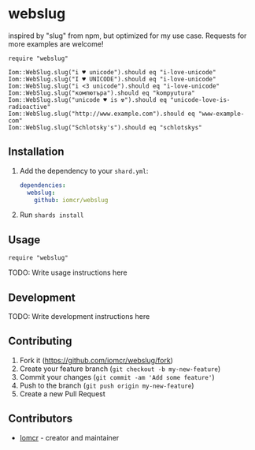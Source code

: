 # webslug

inspired by "slug" from npm, but optimized for my use case. Requests for more examples are welcome!
```
require "webslug"

Iom::WebSlug.slug("i ♥ unicode").should eq "i-love-unicode"
Iom::WebSlug.slug("I ♥ UNICODE").should eq "i-love-unicode"
Iom::WebSlug.slug("i <3 unicode").should eq "i-love-unicode"
Iom::WebSlug.slug("компютъра").should eq "kompyutura"
Iom::WebSlug.slug("unicode ♥ is ☢").should eq "unicode-love-is-radioactive"
Iom::WebSlug.slug("http://www.example.com").should eq "www-example-com"
Iom::WebSlug.slug("Schlotsky's").should eq "schlotskys"
```
## Installation

1. Add the dependency to your `shard.yml`:

   ```yaml
   dependencies:
     webslug:
       github: iomcr/webslug
   ```

2. Run `shards install`

## Usage

```crystal
require "webslug"
```

TODO: Write usage instructions here

## Development

TODO: Write development instructions here

## Contributing

1. Fork it (<https://github.com/iomcr/webslug/fork>)
2. Create your feature branch (`git checkout -b my-new-feature`)
3. Commit your changes (`git commit -am 'Add some feature'`)
4. Push to the branch (`git push origin my-new-feature`)
5. Create a new Pull Request

## Contributors

- [Iomcr](https://github.com/iomcr) - creator and maintainer
